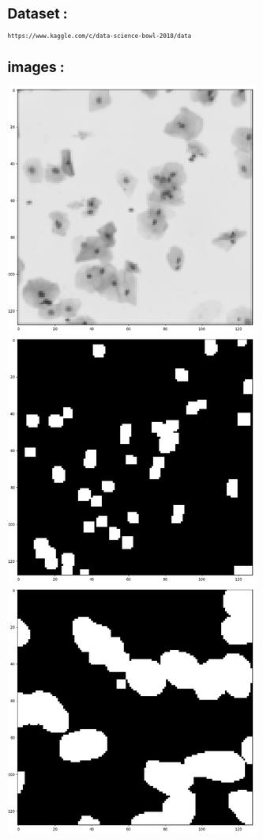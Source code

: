 # Dataset : 
    https://www.kaggle.com/c/data-science-bowl-2018/data

# images :
![](images/1_1.png)  ![](images/1_2.png)
[](images/2_1.png)  ![](images/2_2.png)
